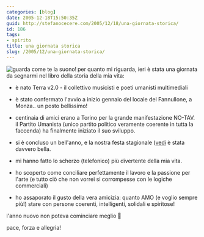 ```yaml
---
categories: [blog]
date: 2005-12-18T15:50:35Z
guid: http://stefanocecere.com/2005/12/18/una-giornata-storica/
id: 186
tags:
- spirito
title: una giornata storica
slug: /2005/12/una-giornata-storica/
---
```


<img src='/wp-content/senti_come_te_la_suono.jpg' alt='guarda come te la suono!' title='guarda come te la suono!' align='left' />per quanto mi riguarda, ieri è stata una giornata da segnarmi nel libro della storia della mia vita:

- è nato Terra v2.0 - il collettivo musicisti e poeti umanisti multimediali
  
- è stato confermato l'avvio a inizio gennaio del locale del Fannullone, a Monza.. un posto bellissimo!
  
- centinaia di amici erano a Torino per la grande manifestazione NO-TAV. il Partito Umanista (unico partito politico veramente coerente in tutta la faccenda) ha finalmente iniziato il suo sviluppo.
  
- si è concluso un bell'anno, e la nostra festa stagionale ([vedi](http://www.ilfannullone.it/new/foto-festa-e-possiamo-dirlo-una-grande-novita/64/) è stata davvero bella.
  
- mi hanno fatto lo scherzo (telefonico) più divertente della mia vita.
  
- ho scoperto come conciliare perfettamente il lavoro e la passione per l'arte (e tutto ciò che non vorrei si corrompesse con le logiche commerciali)
  
- ho assaporato il gusto della vera amicizia: quanto AMO (e voglio sempre più!) stare con persone coerenti, intelligenti, solidali e spiritose!

l'anno nuovo non poteva cominciare meglio 🙂

pace, forza e allegria!